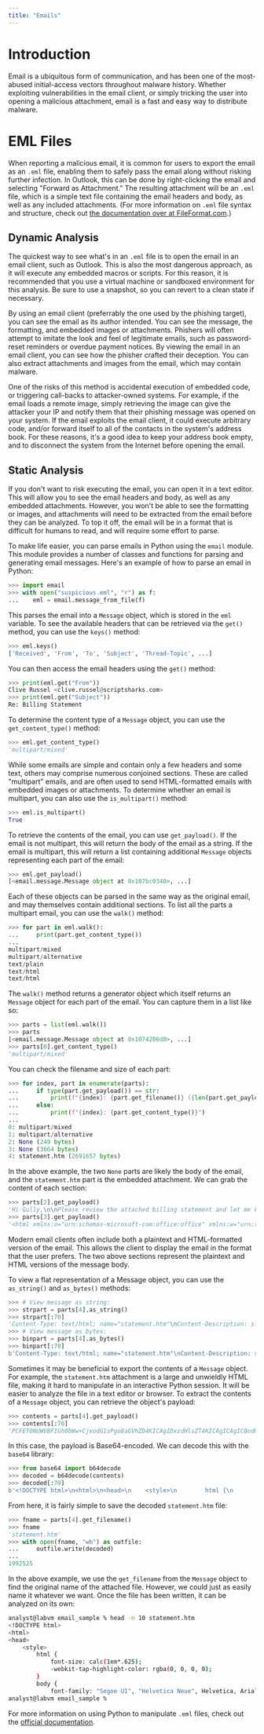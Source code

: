 ```yaml
---
title: "Emails"
---
```


# Introduction

Email is a ubiquitous form of communication, and has been one of the most-abused initial-access vectors throughout malware history. Whether exploiting vulnerabilities in the email client, or simply tricking the user into opening a malicious attachment, email is a fast and easy way to distribute malware.

# EML Files

When reporting a malicious email, it is common for users to export the email as an `.eml` file, enabling them to safely pass the email along without risking further infection. In Outlook, this can be done by right-clicking the email and selecting "Forward as Attachment." The resulting attachment will be an `.eml` file, which is a simple text file containing the email headers and body, as well as any included attachments. (For more information on `.eml` file syntax and structure, check out [the documentation over at FileFormat.com](https://docs.fileformat.com/email/eml/).)

## Dynamic Analysis

The quickest way to see what's in an `.eml` file is to open the email in an email client, such as Outlook. This is also the most dangerous approach, as it will execute any embedded macros or scripts. For this reason, it is recommended that you use a virtual machine or sandboxed environment for this analysis. Be sure to use a snapshot, so you can revert to a clean state if necessary.

By using an email client (preferrably the one used by the phishing target), you can see the email as its author intended. You can see the message, the formatting, and embedded images or attachments. Phishers will often attempt to imitate the look and feel of legitimate emails, such as password-reset reminders or overdue payment notices. By viewing the email in an email client, you can see how the phisher crafted their deception. You can also extract attachments and images from the email, which may contain malware.

One of the risks of this method is accidental execution of embedded code, or triggering call-backs to attacker-owned systems. For example, if the email loads a remote image, simply retrieving the image can give the attacker your IP and notify them that their phishing message was opened on your system. If the email exploits the email client, it could execute arbitrary code, and/or forward itself to all of the contacts in the system's address book. For these reasons, it's a good idea to keep your address book empty, and to disconnect the system from the Internet before opening the email.

## Static Analysis

If you don't want to risk executing the email, you can open it in a text editor. This will allow you to see the email headers and body, as well as any embedded attachments. However, you won't be able to see the formatting or images, and attachments will need to be extracted from the email before they can be analyzed. To top it off, the email will be in a format that is difficult for humans to read, and will require some effort to parse.

To make life easier, you can parse emails in Python using the `email` module. This module provides a number of classes and functions for parsing and generating email messages. Here's an example of how to parse an email in Python:

```python
>>> import email
>>> with open("suspicious.eml", "r") as f:
...    eml = email.message_from_file(f)
```

This parses the email into a `Message` object, which is stored in the `eml` variable. To see the available headers that can be retrieved via the `get()` method, you can use the `keys()` method:

```python
>>> eml.keys()
['Received', 'From', 'To', 'Subject', 'Thread-Topic', ...]
```
You can then access the email headers using the `get()` method:

```python
>>> print(eml.get("From"))
Clive Russel <clive.russel@scriptsharks.com>
>>> print(eml.get("Subject"))
Re: Billing Statement
```

To determine the content type of a `Message` object, you can use the `get_content_type()` method:

```python
>>> eml.get_content_type()
'multipart/mixed'
```

While some emails are simple and contain only a few headers and some text, others may comprise numerous conjoined sections. These are called "multipart" emails, and are often used to send HTML-formatted emails with embedded images or attachments. To determine whether an email is multipart, you can also use the `is_multipart()` method:

```python
>>> eml.is_multipart()
True
```

To retrieve the contents of the email, you can use `get_payload()`. If the email is not multipart, this will return the body of the email as a string. If the email is multipart, this will return a list containing additional `Message` objects representing each part of the email:

```python
>>> eml.get_payload()
[<email.message.Message object at 0x107bc0340>, ...]
```

Each of these objects can be parsed in the same way as the original email, and may themselves contain additional sections. To list all the parts a multipart email, you can use the `walk()` method:

```python
>>> for part in eml.walk():
...     print(part.get_content_type())
... 
multipart/mixed
multipart/alternative
text/plain
text/html
text/html
```

The `walk()` method returns a generator object which itself returns an `Message` object for each part of the email. You can capture them in a list like so:

```python
>>> parts = list(eml.walk())
>>> parts
[<email.message.Message object at 0x1074206d0>, ...]
>>> parts[0].get_content_type()
'multipart/mixed'
```

You can check the filename and size of each part:

```python
>>> for index, part in enumerate(parts):
...     if type(part.get_payload()) == str:
...         print(f"{index}: {part.get_filename()} ({len(part.get_payload())} bytes)")
...     else:
...         print(f"{index}: {part.get_content_type()}")
... 
0: multipart/mixed
1: multipart/alternative
2: None (249 bytes)
3: None (3664 bytes)
4: statement.htm (2691657 bytes)
```

In the above example, the two `None` parts are likely the body of the email, and the `statement.htm` part is the embedded attachment. We can grab the content of each section:
    
```python
>>> parts[2].get_payload()
'Hi Gully,\n\nPlease review the attached billing statement and let me know ...'
>>> parts[3].get_payload()
'<html xmlns:o="urn:schemas-microsoft-com:office:office" xmlns:w="urn:schemas...'
```

Modern email clients often include both a plaintext and HTML-formatted version of the email. This allows the client to display the email in the format that the user prefers. The two above sections represent the plaintext and HTML versions of the message body.

To view a flat representation of a Message object, you can use the `as_string()` and `as_bytes()` methods:

```python
>>> # View message as string:
>>> strpart = parts[4].as_string()
>>> strpart[:70]
'Content-Type: text/html; name="statement.htm"\nContent-Description: sta'
>>> # View message as bytes:
>>> binpart = parts[4].as_bytes()
>>> binpart[:70]
b'Content-Type: text/html; name="statement.htm"\nContent-Description: sta'
```

Sometimes it may be beneficial to export the contents of a `Message` object. For example, the `statement.htm` attachment is a large and unwieldly HTML file, making it hard to manipulate in an interactive Python session. It will be easier to analyze the file in a text editor or browser. To extract the contents of a `Message` object, you can retrieve the object's payload:

```python
>>> contents = parts[4].get_payload()
>>> contents[:70]
'PCFET0NUWVBFIGh0bWw+CjxodG1sPgo8aGVhZD4KICAgIDxzdHlsZT4KICAgICAgICBodG'
```

In this case, the payload is Base64-encoded. We can decode this with the `base64` library:

```python
>>> from base64 import b64decode
>>> decoded = b64decode(contents)
>>> decoded[:70]
b'<!DOCTYPE html>\n<html>\n<head>\n    <style>\n        html {\n            f'
```

From here, it is fairly simple to save the decoded `statement.htm` file:

```python
>>> fname = parts[4].get_filename()
>>> fname
'statement.htm'
>>> with open(fname, "wb") as outfile:
...     outfile.write(decoded)
... 
1992525
```

In the above example, we use the `get_filename` from the `Message` object to find the original name of the attached file. However, we could just as easily name it whatever we want. Once the file has been written, it can be analyzed on its own:

```sh
analyst@labvm email_sample % head -n 10 statement.htm 
<!DOCTYPE html>
<html>
<head>
    <style>
        html {
            font-size: calc(1em*.625);
            -webkit-tap-highlight-color: rgba(0, 0, 0, 0);
        }
        body {
            font-family: "Segoe UI", "Helvetica Neue", Helvetica, Arial, sans-serif;
analyst@labvm email_sample %
```

For more information on using Python to manipulate `.eml` files, check out the [official documentation](https://docs.python.org/3/library/email.html).
